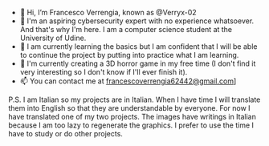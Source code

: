 - 👋 Hi, I’m Francesco Verrengia, known as @Verryx-02
- 👀 I'm an aspiring cybersecurity expert with no experience whatsoever. And that's why I'm here. I am a computer science student at the University of Udine.
- 🌱 I am currently learning the basics but I am confident that I will be able to continue the project by putting into practice what I am learning.
- 💞️ I'm currently creating a 3D horror game in my free time (I don't find it very interesting so I don't know if I'll ever finish it).
- 📫 You can contact me at francescoverrengia62442@gmail.com]

P.S. I am Italian so my projects are in Italian. When I have time I will translate them into English so that they are understandable by everyone.
For now I have translated one of my two projects. The images have writings in Italian because I am too lazy to regenerate the graphics. I prefer to use the time I have to study or do other projects.

<!---
Verryx-02/Verryx-02 is a ✨ special ✨ repository because its `README.md` (this file) appears on your GitHub profile.
You can click the Preview link to take a look at your changes.
--->
